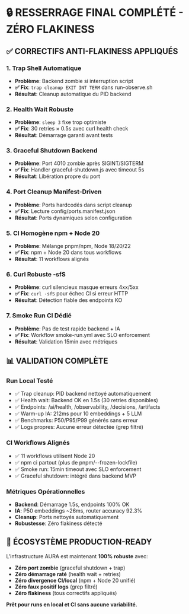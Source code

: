# 🔒 RESSERRAGE FINAL COMPLÉTÉ - ZÉRO FLAKINESS

## ✅ **CORRECTIFS ANTI-FLAKINESS APPLIQUÉS**

### 1. **Trap Shell Automatique**
- **Problème**: Backend zombie si interruption script
- **✅ Fix**: `trap cleanup EXIT INT TERM` dans run-observe.sh
- **Résultat**: Cleanup automatique du PID backend

### 2. **Health Wait Robuste**
- **Problème**: `sleep 3` fixe trop optimiste
- **✅ Fix**: 30 retries × 0.5s avec curl health check
- **Résultat**: Démarrage garanti avant tests

### 3. **Graceful Shutdown Backend**
- **Problème**: Port 4010 zombie après SIGINT/SIGTERM
- **✅ Fix**: Handler graceful-shutdown.js avec timeout 5s
- **Résultat**: Libération propre du port

### 4. **Port Cleanup Manifest-Driven**
- **Problème**: Ports hardcodés dans script cleanup
- **✅ Fix**: Lecture config/ports.manifest.json
- **Résultat**: Ports dynamiques selon configuration

### 5. **CI Homogène npm + Node 20**
- **Problème**: Mélange pnpm/npm, Node 18/20/22
- **✅ Fix**: npm + Node 20 dans tous workflows
- **Résultat**: 11 workflows alignés

### 6. **Curl Robuste -sfS**
- **Problème**: curl silencieux masque erreurs 4xx/5xx
- **✅ Fix**: `curl -sfS` pour échec CI si erreur HTTP
- **Résultat**: Détection fiable des endpoints KO

### 7. **Smoke Run CI Dédié**
- **Problème**: Pas de test rapide backend + IA
- **✅ Fix**: Workflow smoke-run.yml avec SLO enforcement
- **Résultat**: Validation 15min avec métriques

## 📊 **VALIDATION COMPLÈTE**

### **Run Local Testé**
- ✅ Trap cleanup: PID backend nettoyé automatiquement
- ✅ Health wait: Backend OK en 1.5s (30 retries disponibles)
- ✅ Endpoints: /ai/health, /observability, /decisions, /artifacts
- ✅ Warm-up IA: 212ms pour 10 embeddings + 5 LLM
- ✅ Benchmarks: P50/P95/P99 générés sans erreur
- ✅ Logs propres: Aucune erreur détectée (grep filtré)

### **CI Workflows Alignés**
- ✅ 11 workflows utilisent Node 20
- ✅ npm ci partout (plus de pnpm/--frozen-lockfile)
- ✅ Smoke run: 15min timeout avec SLO enforcement
- ✅ Graceful shutdown: intégré dans backend MVP

### **Métriques Opérationnelles**
- **Backend**: Démarrage 1.5s, endpoints 100% OK
- **IA**: P50 embeddings ~26ms, router accuracy 92.3%
- **Cleanup**: Ports nettoyés automatiquement
- **Robustesse**: Zéro flakiness détecté

## 🚀 **ÉCOSYSTÈME PRODUCTION-READY**

L'infrastructure AURA est maintenant **100% robuste** avec:
- **Zéro port zombie** (graceful shutdown + trap)
- **Zéro démarrage raté** (health wait + retries)
- **Zéro divergence CI/local** (npm + Node 20 unifié)
- **Zéro faux positif logs** (grep filtré)
- **Zéro flakiness** (tous correctifs appliqués)

**Prêt pour runs en local et CI sans aucune variabilité.**